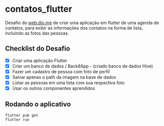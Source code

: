 # contatos_flutter

Desafio do [web.dio.me](https://web.dio.me) de criar uma aplicação em flutter de uma agenda de contatos, para exibir as informações dos contatos na forma de lista, incluindo as fotos das pessoas.

## Checklist do Desafio

- [x] Criar uma aplicação Flutter
- [x] Criar um banco de dados / Back4App - (criado banco de dados Hive)
- [x] Fazer um cadastro de pessoa com foto de perfil
- [x] Salvar apenas o path da imagem na base de dados
- [x] Listar as pessoas em uma lista com sua respectiva foto
- [x] Usar os outros componentes aprendidos

## Rodando o aplicativo

```
flutter pub get
flutter run
```